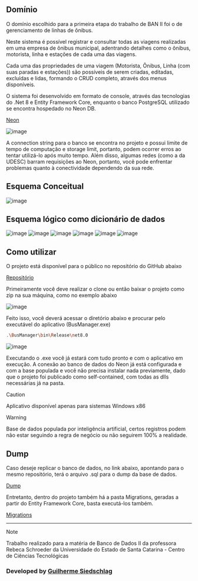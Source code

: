 ## Domínio

O domínio escolhido para a primeira etapa do trabalho de BAN II foi o de gerenciamento de linhas de ônibus. 

Neste sistema é possível registrar e consultar todas as viagens realizadas em uma empresa de ônibus municipal, adentrando detalhes como o ônibus, motorista, linha e estações de cada uma das viagens.

Cada uma das propriedades de uma viagem (Motorista, Ônibus, Linha (com suas paradas e estações)) são possíveis de serem criadas, editadas, excluídas e lidas, formando o CRUD completo, através dos menus disponíveis.

O sistema foi desenvolvido em formato de console, através das tecnologias do .Net 8 e Entity Framework Core, enquanto o banco PostgreSQL utilizado se encontra hospedado no Neon DB.

[Neon](https://console.neon.tech/)

![image](https://github.com/user-attachments/assets/c4de8521-40cd-47c2-90f8-7f209c366ca6)

A connection string para o banco se encontra no projeto e possui limite de tempo de computação e storage limit, portanto, podem ocorrer erros ao tentar utilizá-lo após muito tempo. Além disso, algumas redes (como a da UDESC) barram requisições ao Neon, portanto, você pode enfrentar problemas quanto à conectividade dependendo da sua rede.

## Esquema Conceitual

![image](https://github.com/user-attachments/assets/07e59bc3-7881-4cf4-8d08-c6adedd80f61)

## Esquema lógico como dicionário de dados

![image](https://github.com/user-attachments/assets/62225319-8775-4d5e-930e-da35d9e6299d)
![image](https://github.com/user-attachments/assets/e481186b-4918-4254-a177-3c1dc0839e31)
![image](https://github.com/user-attachments/assets/425b3713-58cd-4f58-9134-d10292baaee5)
![image](https://github.com/user-attachments/assets/be7805d1-a5e6-4456-8fd3-2ef1c5d496f2)
![image](https://github.com/user-attachments/assets/47ed0f3d-ea5a-4266-8426-a0c66f61b7b1)
![image](https://github.com/user-attachments/assets/051c4d71-211d-4aa8-beaa-e1164d35c990)

## Como utilizar

O projeto está disponível para o público no repositório do GitHub abaixo

[Repositório](https://github.com/phdguigui/BusManager)

Primeiramente você deve realizar o clone ou então baixar o projeto como zip na sua máquina, como no exemplo abaixo

![image](https://github.com/user-attachments/assets/10f363b8-a2c4-4c77-8d86-ebe689c4c898)

Feito isso, você deverá acessar o diretório abaixo e procurar pelo executável do aplicativo (BusManager.exe)

```bash
.\BusManager\bin\Release\net8.0
```

![image](https://github.com/user-attachments/assets/3f69ca4a-8d04-404b-a255-80e4d51ae43f)

Executando o .exe você já estará com tudo pronto e com o aplicativo em execução. A conexão ao banco de dados do Neon já está configurada e com a base populada e você não precisa instalar nada previamente, dado que o projeto foi publicado como self-contained, com todas as dlls necessárias já na pasta.

> [!CAUTION]
> Aplicativo disponível apenas para sistemas Windows x86

> [!WARNING]
> Base de dados populada por inteligência artificial, certos registros podem não estar seguindo a regra de negócio ou não seguirem 100% a realidade.

## Dump

Caso deseje replicar o banco de dados, no link abaixo, apontando para o mesmo repositório, terá o arquivo .sql para o dump da base de dados.

[Dump](https://github.com/phdguigui/BusManager/blob/main/Dump/dump-busmanager-202409141735.sql)

Entretanto, dentro do projeto também há a pasta Migrations, geradas a partir do Entity Framework Core, basta executá-los também.

[Migrations](https://github.com/phdguigui/BusManager/tree/main/BusManager/Migrations)

---

> [!NOTE]
> Trabalho realizado para a matéria de Banco de Dados II da professora Rebeca Schroeder da Universidade do Estado de Santa Catarina - Centro de Ciências Tecnológicas

### Developed by [Guilherme Siedschlag](https://github.com/phdguigui)
